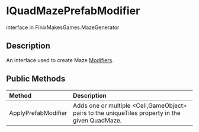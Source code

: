 # IQuadMazePrefabModifier
interface in FinixMakesGames.MazeGenerator

## Description
An interface used to create Maze [Modifiers](./modifiers.md).

## Public Methods
| Method        | Description                                                                                    |
| :------------ | :--------------------------------------------------------------------------------------------- |
| ApplyPrefabModifier | Adds one or multiple <Cell,GameObject> pairs to the uniqueTiles property in the given QuadMaze. |
